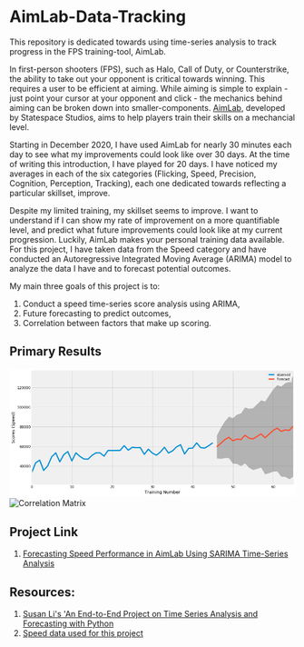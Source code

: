 # AimLab-Data-Tracking
This repository is dedicated towards using time-series analysis to track progress in the FPS training-tool, AimLab. 

In first-person shooters (FPS), such as Halo, Call of Duty, or Counterstrike, the ability to take out your opponent is critical towards winning. This requires a user to be efficient at aiming. While aiming is simple to explain - just point your cursor at your opponent and click - the mechanics behind aiming can be broken down into smaller-components. [AimLab](https://aimlab.gg/), developed by Statespace Studios, aims to help players train their skills on a mechancial level.

Starting in December 2020, I have used AimLab for nearly 30 minutes each day to see what my improvements could look like over 30 days. At the time of writing this introduction, I have played for 20 days. I have noticed my averages in each of the six categories (Flicking, Speed, Precision, Cognition, Perception, Tracking), each one dedicated towards reflecting a particular skillset, improve.

Despite my limited training, my skillset seems to improve. I want to understand if I can show my rate of improvement on a more quantifiable level, and predict what future improvements could look like at my current progression. Luckily, AimLab makes your personal training data available. For this project, I have taken data from the Speed category and have conducted an Autoregressive Integrated Moving Average (ARIMA) model to analyze the data I have and to forecast potential outcomes.

My main three goals of this project is to: 
1. Conduct a speed time-series score analysis using ARIMA,  
2. Future forecasting to predict outcomes,  
3. Correlation between factors that make up scoring.   

## Primary Results
![Forecasting](https://github.com/inm2/AimLab-Data-Tracking/blob/main/Forecast.png)
![Correlation Matrix]()

## Project Link
1. [Forecasting Speed Performance in AimLab Using SARIMA Time-Series Analysis](https://github.com/inm2/AimLab-Data-Tracking/blob/main/AimLab%20-%20Forecasting%20Speed%20with%20SARIMA%20Model.ipynb) 

## Resources:
1. [Susan Li's 'An End-to-End Project on Time Series Analysis and Forecasting with Python](https://towardsdatascience.com/an-end-to-end-project-on-time-series-analysis-and-forecasting-with-python-4835e6bf050b)
2. [Speed data used for this project](https://github.com/inm2/AimLab-Data-Tracking/blob/main/Speed%20Filtering.csv)
